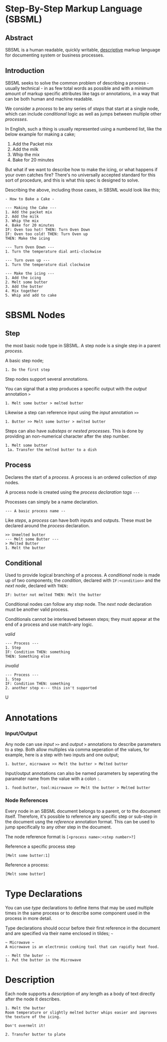 # Step-By-Step Markup Language (SBSML)

## Abstract

SBSML is a human readable, quickly writable, [descriptive](https://en.wikipedia.org/wiki/Markup_language#:~:text=in%20many%20places.-,Descriptive%20markup,-%5Bedit%5D)
markup language for  documenting system or business processes.

## Introduction

SBSML seeks to solve the common problem of describing a process - usually technical - in as few total words
as possible and with a minimum amount of markup specific attributes like tags or annotations, in a way that can be 
both human and machine readable. 

We consider a *process* to be any series of *steps* that start at a single node, which can include *conditional* logic
as well as jumps between multiple other *processes*.

In English, such a thing is usually represented using a numbered list, like the below example for making a cake;

1. Add the Packet mix
2. Add the milk
3. Whip the mix
4. Bake for 20 minutes

But what if we want to describe how to make the icing, or what happens if your oven catches
fire? There's no universally accepted standard for this sort of procedure, and this is what this spec is designed to
solve.

Describing the above, including those cases, in SBSML would look like this;

```
- How to Bake a Cake -

--- Making the Cake ---
1. Add the packet mix
2. Add the milk
3. Whip the mix
4. Bake for 20 minutes
IF: Oven too hot! THEN: Turn Oven Down
IF: Oven too cold! THEN: Turn Oven up
THEN: Make the icing 

--- Turn Oven Down ---
1. Turn the temperature dial anti-clockwise

--- Turn oven up ---
1. Turn the temperature dial clockwise

--- Make the icing ---
1. Add the icing
2. Melt some butter
3. Add the butter
4. Mix together
5. Whip and add to cake 
```

# SBSML Nodes

## Step

the most basic node type in SBSML. A step node is a single step in a parent *process*.

A basic step node;

`1. Do the first step`

Step nodes support several annotations. 

You can signal that a step produces a specific output with the *output* annotation `>`

`1. Melt some butter > melted butter`

Likewise a step can reference input using the *input* annotation `>>`

`1. Butter >> Melt some butter > melted butter`

Steps can also have *substeps* or *nested processes*. This is done by providing an non-numerical character after the 
step number.

```
1. Melt some butter
 1a. Transfer the melted butter to a dish
```

## Process

Declares the start of a *process*. A process is an ordered collection of *step* nodes. 

A process node is created using the *process declaration tags* `---`

Processes can simply be a name declaration.

```
--- A basic process name --
```

Like *steps*, a *process* can have both inputs and outputs. These must be declared around the *process* declaration. 

```
>> Unmelted butter
--- Melt some Butter ---
> Melted Butter
1. Melt the butter
```

## Conditional

Used to provide logical branching of a process. A *conditional* node is made up of two components; the *condition*,
declared with `IF:<condition>` and the *next node*, declared with `THEN:` 

```
IF: butter not melted THEN: Melt the butter
```

Conditional nodes can follow any *step* node. The *next node* declaration must be another valid process.

Conditionals cannot be interleaved between steps; they must appear at the end of a process and use match-any logic.

*valid*
```
--- Process ---
1. Step
IF: Condition THEN: something
THEN: Something else
```

*invalid*
```
--- Process ---
1. Step
IF: Condition THEN: something
2. another step <--- this isn't supported
```
U

# Annotations

### Input/Output

Any node can use *input* `>>` and *output* `>` annotations to describe parameters to a step. Both allow multiples via
comma seperation of the values, for example, here is a step with two inputs and one output;

```
1. butter, microwave >> Melt the butter > Melted butter
```

Input/output annotations can also be named parameters by seperating the paramater name from the value with a colon `:`.

```
1. food:butter, tool:microwave >> Melt the butter > Melted butter
```

### Node References

Every node in an SBSML document belongs to a parent, or to the document itself. Therefore, it's possible to reference
any specific step or sub-step in the document usng the *reference* annotation format. This can be used to jump 
specifically to any other step in the document.

The node reference format is `[<process name>:<step number>?]`

Reference a specific process step

```
[Melt some butter:1]
```

Reference a process:

```
[Melt some butter]
```

# Type Declarations

You can use *type* declarations to define items that may be used multiple times in the same process or to describe some
component used in the process in more detail.

Type declarations should occur before their first reference in the document and are specified via their name 
enclosed in tildes; `~`

```
~ Microwave ~
A microwave is an electronic cooking tool that can rapidly heat food.

-- Melt the buter -- 
1. Put the butter in the Microwave
```

# Description

Each node supports a *description* of any length as a body of text directly after the node it describes.

```
1. Melt the butter
Room temperature or slightly melted butter whips easier and improves the texture of the icing.

Don't overmelt it!

2. Transfer butter to plate
```
